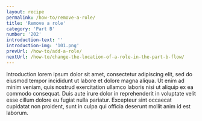 ```yaml
---
layout: recipe
permalink: /how-to/remove-a-role/
title: 'Remove a role'
category: 'Part B'
number: '202'
introduction-text: ''
introduction-img: '101.png'
prevUrl: /how-to/add-a-role/
nextUrl: /how-to/change-the-location-of-a-role-in-the-part-b-flow/
---
```


Introduction lorem ipsum dolor sit amet, consectetur adipiscing elit, sed do eiusmod tempor incididunt ut labore et dolore magna aliqua. Ut enim ad minim veniam, quis nostrud exercitation ullamco laboris nisi ut aliquip ex ea commodo consequat. Duis aute irure dolor in reprehenderit in voluptate velit esse cillum dolore eu fugiat nulla pariatur. Excepteur sint occaecat cupidatat non proident, sunt in culpa qui officia deserunt mollit anim id est laborum.

